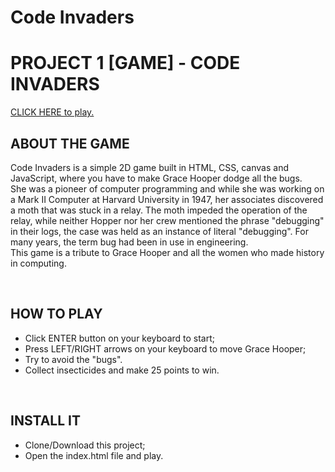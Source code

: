 # Code Invaders

<h1>PROJECT 1 [GAME] - CODE INVADERS</h1>

<a href="http://127.0.0.1:5500/index.html" target="_blank">CLICK HERE to play.</a>
<br>
<h2>ABOUT THE GAME</h2>
<p>Code Invaders is a simple 2D game built in HTML, CSS, canvas and JavaScript, where you have to make Grace Hooper dodge all the bugs.</br>She was a pioneer of computer programming and while she was working on a Mark II Computer at Harvard University in 1947, her associates discovered a moth that was stuck in a relay.
The moth impeded the operation of the relay, while neither Hopper nor her crew mentioned the phrase "debugging" in their logs, the case was held as an instance of literal "debugging". For many years, the term bug had been in use in engineering.</br>This game is a tribute to Grace Hooper and all the women who made history in computing.
</p>
<br>
<h2>HOW TO PLAY</h2>
<ul>
<li>Click ENTER button on your keyboard to start;</li>
<li>Press LEFT/RIGHT arrows on your keyboard to move Grace Hooper;</li>
<li>Try to avoid the "bugs".</li>
<li>Collect insecticides and make 25 points to win.</li>
</ul>
<br>
<h2>INSTALL IT</h2>
<ul>
<li>Clone/Download this project;</li>
<li>Open the index.html file and play.</li>
</ul>

